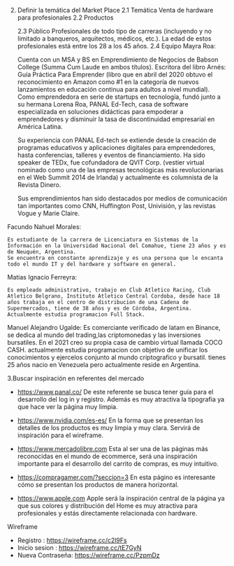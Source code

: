2. Definir la temática del Market Place
    2.1 Temática
        Venta de hardware para profesionales
    2.2 Productos

    2.3 Público
        Profesionales de todo tipo de carreras (incluyendo y no limitado a banqueros, arquitectos, médicos, etc.). La edad de estos profesionales está entre los 28 a los 45 años. 
    2.4 Equipo
    Mayra Roa:
    
    Cuenta con un MSA y BS en Emprendimiento de Negocios de Babson College (Summa Cum Laude en ambos títulos). Escritora del libro Arnés: Guía Práctica Para Emprender (libro que en abril del 2020 obtuvo el reconocimiento en Amazon como #1 en la categoría de nuevos lanzamientos en educación continua para adultos a nivel mundial). Como emprendedora en serie de startups en tecnología, fundó junto a su hermana Lorena Roa, PANAL Ed-Tech, casa de software especializada en soluciones didácticas para empoderar a emprendedores y disminuir la tasa de discontinuidad empresarial en América Latina.

    Su experiencia con PANAL Ed-tech se extiende desde la creación de programas educativos y aplicaciones digitales para emprendedores, hasta conferencias, talleres y eventos de financiamiento. Ha sido speaker de TEDx, fue cofundadora de QVIT Corp. (vestier virtual nominado como una de las empresas tecnológicas más revolucionarias en el Web Summit 2014 de Irlanda) y actualmente es columnista de la Revista Dinero.

    Sus emprendimientos han sido destacados por medios de comunicación tan importantes como CNN, Huffington Post, Univisión, y las revistas Vogue y Marie Claire.

Facundo Nahuel Morales:

    Es estudiante de la carrera de Licenciatura en Sistemas de la Información en la Universidad Nacional del Comahue, tiene 23 años y es de Neuquén, Argentina.
    Se encuentra en constante aprendizaje y es una persona que le encanta todo el mundo IT y del hardware y software en general.

Matias Ignacio Ferreyra:

    Es empleado administrativo, trabajo en Club Atletico Racing, Club Atletico Belgrano, Instituto Atletico Central Cordoba, desde hace 18 años trabaja en el centro de distribucion de una Cadena de Supermercados, tiene de 38 años y es de Córdoba, Argentina.
    Actualmente estudia programacion Full Stack.

Manuel Alejandro Ugalde:
    Es comerciante verificado de latam en Binance, se dedica al mundo del trading,las criptomonedas y las inversiones bursatiles. En el 2021  creo su propia  casa de cambio virtual llamada COCO CASH. actualmente estudia programacion con objetivo de unificar los conocimientos y ejercelos conjunto al mundo criptografico y bursatil. tienes 25 años nacio en Venezuela pero actualmente reside en Argentina. 

    
3.Buscar inspiración en referentes del mercado

- https://www.panal.co/
De este referente se busca tener guía para el desarrollo del log in y registro. Además es muy atractiva la tipografia ya que hace ver la página muy limpia.

- https://www.nvidia.com/es-es/ 
En la forma que se presentan los detalles de los productos es muy limpia y muy clara. Servirá de inspiración para el wireframe.

- https://www.mercadolibre.com
Esta al ser una de las páginas más reconocidas en el mundo de ecommerce, será una inspiración importante para el desarrollo del carrito de compras, es muy intuitivo.

- https://compragamer.com/?seccion=3
En esta págino es interesante cómo se presentan los productos de manera horizontal.

- https://www.apple.com
Apple será la inspiración central de la página ya que sus colores y distribución del Home es muy atractiva para profesionales y estás directamente relacionada con hardware.

Wireframe

- Registro : https://wireframe.cc/c2l9Fs
- Inicio sesion : https://wireframe.cc/tE7GyN
- Nueva Contraseña: https://wireframe.cc/PzpmDz